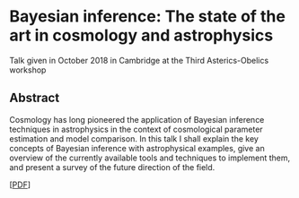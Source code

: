 # Bayesian inference: The state of the art in cosmology and astrophysics

Talk given in October 2018 in Cambridge at the Third Asterics-Obelics workshop

## Abstract

Cosmology has long pioneered the application of Bayesian inference techniques
in astrophysics in the context of cosmological parameter estimation and model
comparison. In this talk I shall explain the key concepts of Bayesian
inference with astrophysical examples, give an overview of the currently
available tools and techniques to implement them, and present a survey of the
future direction of the field.

[[PDF](https://github.com/williamjameshandley/talks/raw/asterics_2018/will_handley_asterics_2018.pdf)] 
 
